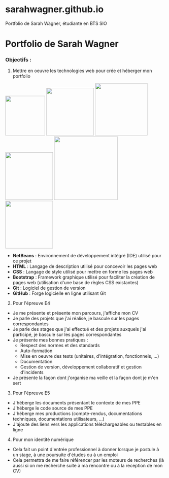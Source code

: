 # sarahwagner.github.io
Portfolio de Sarah Wagner, étudiante en BTS SIO
# Portfolio de Sarah Wagner
### Objectifs :
1. Mettre en oeuvre les technologies web pour crée et héberger mon portfolio


<img src ="https://upload.wikimedia.org/wikipedia/commons/thumb/9/98/Apache_NetBeans_Logo.svg/1200px-Apache_NetBeans_Logo.svg.png" width="125"/> <img src ="https://upload.wikimedia.org/wikipedia/commons/thumb/6/61/HTML5_logo_and_wordmark.svg/768px-HTML5_logo_and_wordmark.svg.png" width="150"/> 
<img src ="https://www.freepnglogos.com/uploads/html5-logo-png/html5-logo-css-logo-png-transparent-svg-vector-bie-supply-9.png" width="165"/> <img src ="https://cdn-icons-png.flaticon.com/512/5968/5968672.png" width="150"/> <img src="https://upload.wikimedia.org/wikipedia/commons/thumb/e/e0/Git-logo.svg/1280px-Git-logo.svg.png" width="200"/> <img src ="https://cdn-icons-png.flaticon.com/512/25/25231.png" width="150"/>


- **NetBeans** : Environnement de développement intégré (IDE) utilisé pour ce projet
- **HTML** : Langage de description utilisé pour concevoir les pages web
- **CSS** : Langage de style utilisé pour mettre en forme les pages web
- **Bootstrap** : Framework graphique utilisé pour faciliter la création de pages web (utilisation d'une base de règles CSS existantes)
- **Git** : Logiciel de gestion de version
- **GitHub** : Forge logicielle en ligne utilisant Git

2. Pour l'épreuve E4

- Je me présente et présente mon parcours, j'affiche mon CV
- Je parle des projets que j'ai réalisé, je bascule sur les pages correspondantes
- Je parle des stages que j'ai effectué et des projets auxquels j'ai participé, je bascule sur les pages correspondantes
- Je présente mes bonnes pratiques :
     - Respect des normes et des standards
     - Auto-formation
     - Mise en oeuvre des tests (unitaires, d'intégration, fonctionnels, ...)
     - Documentation
     - Gestion de version, développement collaboratif et gestion d'incidents
- Je présente la façon dont j'organise ma veille et la façon dont je m'en sert


3. Pour l'épreuve E5

- J'héberge les documents présentant le contexte de mes PPE
- J'héberge le code source de mes PPE
- J'héberge mes productions (compte-rendus, documentations techniques, documentations utilisateurs, ...)
- J'ajoute des liens vers les applications téléchargeables ou testables en ligne


4. Pour mon identité numérique

- Cela fait un point d'entrée professionnel à donner lorsque je postule à un stage, à une poursuite d'études ou à un emploi
- Cela permettra de me faire référencer par les moteurs de recherches (là aussi si on me recherche suite à ma rencontre ou à la reception de mon CV)


